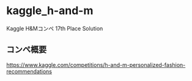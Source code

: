 # kaggle_h-and-m
Kaggle H&amp;Mコンペ 17th Place Solution

## コンペ概要
https://www.kaggle.com/competitions/h-and-m-personalized-fashion-recommendations

